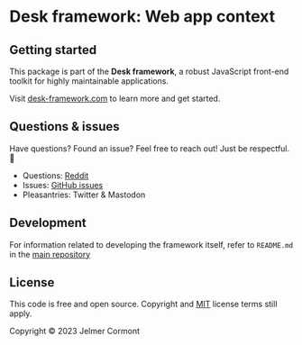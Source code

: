 # Desk framework: Web app context

## Getting started

This package is part of the **Desk framework**, a robust JavaScript front-end toolkit for highly maintainable applications.

Visit [desk-framework.com](https://desk-framework.com) to learn more and get started.

## Questions & issues

Have questions? Found an issue? Feel free to reach out! Just be respectful. 🙏

- Questions: [Reddit](https://www.reddit.com/r/desk_framework/)
- Issues: [GitHub issues](https://github.com/desk-framework/desk/issues)
- Pleasantries: Twitter & Mastodon

## Development

For information related to developing the framework itself, refer to `README.md` in the [main repository](https://github.com/desk-framework/desk)

## License

This code is free and open source. Copyright and [MIT](https://opensource.org/licenses/MIT) license terms still apply.

Copyright &copy; 2023 Jelmer Cormont
